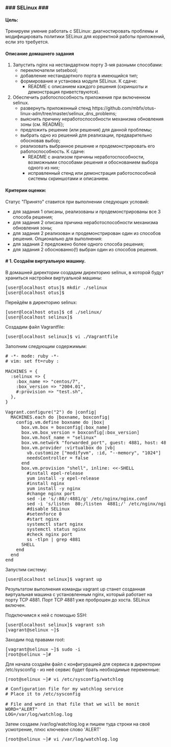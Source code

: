<h3>### SELinux ###</h3>

<h4>Цель:</h4>
<p>Тренируем умение работать с SELinux: диагностировать проблемы и модифицировать политики SELinux для корректной работы приложений, если это требуется.</p>

<h4>Описание домашнего задания</h4>
<ol>
  <li>Запустить nginx на нестандартном порту 3-мя разными способами:
  <ul>
    <li>переключатели setsebool;</li>
    <li>добавление нестандартного порта в имеющийся тип;</li>
    <li>формирование и установка модуля SELinux. К сдаче:
    <ul>
      <li>README с описанием каждого решения (скриншоты и демонстрация приветствуются).</li>
    </ul></li>
  </ul></li>
  <li>Обеспечить работоспособность приложения при включенном selinux.
  <ul>
    <li>развернуть приложенный стенд https://github.com/mbfx/otus-linux-adm/tree/master/selinux_dns_problems;</li>
    <li>выяснить причину неработоспособности механизма обновления зоны (см. README);</li>
    <li>предложить решение (или решения) для данной проблемы;</li>
    <li>выбрать одно из решений для реализации, предварительно обосновав выбор;</li>
    <li>реализовать выбранное решение и продемонстрировать его работоспособность. К сдаче:
    <ul>
      <li>README с анализом причины неработоспособности, возможными способами решения и обоснованием выбора одного из них;</li>
      <li>исправленный стенд или демонстрация работоспособной системы скриншотами и описанием.</li>
    </ul></li>
  </ul></li>
</ol>

<h4>Критерии оценки:</h4>
<p>Статус "Принято" ставится при выполнении следующих условий:</p>
<ul>
  <li>для задания 1 описаны, реализованы и продемонстрированы все 3 способа решения;</li>
  <li>для задания 2 описана причина неработоспособности механизма обновления зоны;</li>
  <li>для задания 2 реализован и продемонстрирован один из способов решения. Опционально для выполнения:</li>
  <li>для задания 2 предложено более одного способа решения;</li>
  <li>для задания 2 обоснованно(!) выбран один из способов решения.</li>
</ul>

<h4># 1. Создаём виртуальную машину.</h4>

<p>В домашней директории создадим директорию selinux, в которой будут храниться настройки виртуальной машины:</p>

<pre>[user@localhost otus]$ mkdir ./selinux
[user@localhost otus]$</pre>

<p>Перейдём в директорию selinux:</p>

<pre>[user@localhost otus]$ cd ./selinux/
[user@localhost selinux]$</pre>

<p>Создадим файл Vagrantfile:</p>

<pre>[user@localhost selinux]$ vi ./Vagrantfile</pre>

<p>Заполним следующим содержимым:</p>

<pre># -*- mode: ruby -*-
# vim: set ft=ruby :

MACHINES = {
  :selinux => {
    :box_name => "centos/7",
    :box_version => "2004.01",
    #:provision => "test.sh",
  },
}

Vagrant.configure("2") do |config|
  MACHINES.each do |boxname, boxconfig|
    config.vm.define boxname do |box|
      box.vm.box = boxconfig[:box_name]
      box.vm.box_version = boxconfig[:box_version]
      box.vm.host_name = "selinux"
      box.vm.network "forwarded_port", guest: 4881, host: 4881
      box.vm.provider :virtualbox do |vb|
        vb.customize ["modifyvm", :id, "--memory", "1024"]
        needsController = false
      end
      box.vm.provision "shell", inline: <<-SHELL
        #install epel-release
        yum install -y epel-release
        #install nginx
        yum install -y nginx
        #change nginx port
        sed -ie 's/:80/:4881/g' /etc/nginx/nginx.conf
        sed -i 's/listen  80;/listen  4881;/' /etc/nginx/nginx.conf
        #disable SELinux
        #setenforce 0
        #start nginx
        systemctl start nginx
        systemctl status nginx
        #check nginx port
        ss -tlpn | grep 4881
      SHELL
    end
  end
end
</pre>

<p>Запустим систему:</p>

<pre>[user@localhost selinux]$ vagrant up</pre>

<p>Результатом выполнения команды vagrant up станет созданная виртуальная машина с установленным nginx, который работает на порту TCP 4881. Порт TCP 4881 уже проброшен до хоста. SELinux включен.</p>

<p>Подключимся к ней с помощью SSH:</p>

<pre>[user@localhost selinux]$ vagrant ssh
[vagrant@selinux ~]$</pre>

<p>Заходим под правами root:</p>

<pre>[vagrant@selinux ~]$ sudo -i
[root@selinux ~]#</pre>

<p>Для начала создаём файл с конфигурацией для сервиса в директории /etc/sysconfig - из неё сервис будет брать необходимые переменные:</p>

<pre>[root@selinux ~]# vi /etc/sysconfig/watchlog</pre>

<pre># Configuration file for my watchlog service
# Place it to /etc/sysconfig

# File and word in that file that we will be monit
WORD="ALERT"
LOG=/var/log/watchlog.log</pre>

<p>Затем создаем /var/log/watchlog.log и пишем туда строки на своё усмотрение,
плюс ключевое слово 'ALERT'</p>

<pre>[root@selinux ~]# vi /var/log/watchlog.log</pre>
